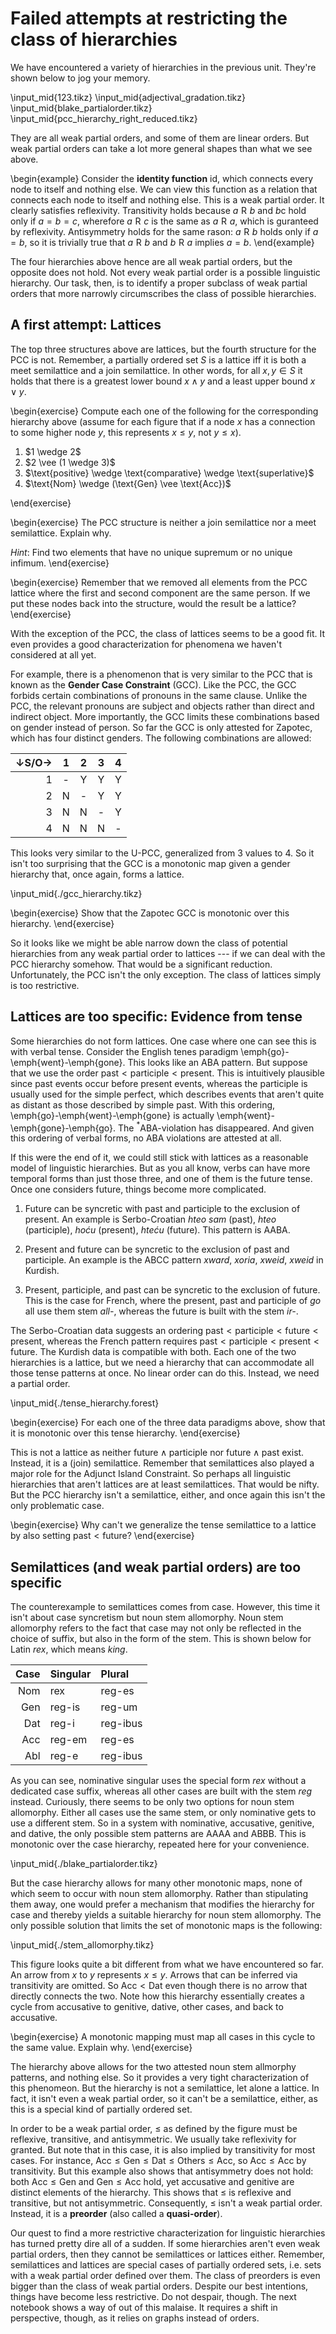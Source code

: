 # Failed attempts at restricting the class of hierarchies

We have encountered a variety of hierarchies in the previous unit.
They're shown below to jog your memory.

\input_mid{123.tikz}
\input_mid{adjectival_gradation.tikz}
\input_mid{blake_partialorder.tikz}
\input_mid{pcc_hierarchy_right_reduced.tikz}

They are all weak partial orders, and some of them are linear orders.
But weak partial orders can take a lot more general shapes than what we see above.

\begin{example}
Consider the <b>identity function</b> $\mathrm{id}$, which connects every node to itself and nothing else. 
We can view this function as a relation that connects each node to itself and nothing else.
This is a weak partial order.
It clearly satisfies reflexivity.
Transitivity holds because $a \mathrel{R} b$ and $b \mathrel c$ hold only if $a = b = c$, wherefore $a \mathrel{R} c$ is the same as $a \mathrel{R} a$, which is guranteed by reflexivity.
Antisymmetry holds for the same rason: $a \mathrel{R} b$ holds only if $a = b$, so it is trivially true that $a \mathrel{R} b$ and $b \mathrel{R} a$ implies $a = b$.
\end{example}

The four hierarchies above hence are all weak partial orders, but the opposite does not hold.
Not every weak partial order is a possible linguistic hierarchy.
Our task, then, is to identify a proper subclass of weak partial orders that more narrowly circumscribes the class of possible hierarchies.

## A first attempt: Lattices

The top three structures above are lattices, but the fourth structure for the PCC is not.
Remember, a partially ordered set $S$ is a lattice iff it is both a meet semilattice and a join semilattice.
In other words, for all $x, y \in S$ it holds that there is a greatest lower bound $x \wedge y$ and a least upper bound $x \vee y$.

\begin{exercise}
Compute each one of the following for the corresponding hierarchy above (assume for each figure that if a node $x$ has a connection to some higher node $y$, this represents $x \leq y$, not $y \leq x$).

<ol>
<li>$1 \wedge 2$</li>
<li>$2 \vee (1 \wedge 3)$</li>
<li>$\text{positive} \wedge \text{comparative} \wedge \text{superlative}$</li>
<li>$\text{Nom} \wedge (\text{Gen} \vee \text{Acc})$</li>
</ol>
\end{exercise}

\begin{exercise}
The PCC structure is neither a join semilattice nor a meet semilattice.
Explain why.

<i>Hint</i>: Find two elements that have no unique supremum or no unique infimum.
\end{exercise}

\begin{exercise}
Remember that we removed all elements from the PCC lattice where the first and second component are the same person.
If we put these nodes back into the structure, would the result be a lattice?
\end{exercise}

With the exception of the PCC, the class of lattices seems to be a good fit.
It even provides a good characterization for phenomena we haven't considered at all yet.

For example, there is a phenomenon that is very similar to the PCC that is known as the **Gender Case Constraint** (GCC).
Like the PCC, the GCC forbids certain combinations of pronouns in the same clause.
Unlike the PCC, the relevant pronouns are subject and objects rather than direct and indirect object.
More importantly, the GCC limits these combinations based on gender instead of person.
So far the GCC is only attested for Zapotec, which has four distinct genders.
The following combinations are allowed:

$\downarrow$S/O$\rightarrow$ | 1 | 2 | 3 | 4 |
--: | :-: | :-: | :-: | :-: |
1   | -   | Y   | Y   | Y   |
2   | N   | -   | Y   | Y   |
3   | N   | N   | -   | Y   |
4   | N   | N   | N   | -   |

This looks very similar to the U-PCC, generalized from 3 values to 4.
So it isn't too surprising that the GCC is a monotonic map given a gender hierarchy that, once again, forms a lattice.

\input_mid{./gcc_hierarchy.tikz}

\begin{exercise}
Show that the Zapotec GCC is monotonic over this hierarchy.
\end{exercise}

So it looks like we might be able narrow down the class of potential hierarchies from any weak partial order to lattices --- if we can deal with the PCC hierarchy somehow.
That would be a significant reduction.
Unfortunately, the PCC isn't the only exception.
The class of lattices simply is too restrictive.

## Lattices are too specific: Evidence from tense

Some hierarchies do not form lattices.
One case where one can see this is with verbal tense.
Consider the English tenes paradigm \emph{go}-\emph{went}-\emph{gone}.
This looks like an ABA pattern.
But suppose that we use the order $\text{past} < \text{participle} < \text{present}$.
This is intuitively plausible since past events occur before present events, whereas the participle is usually used for the simple perfect, which describes events that aren't quite as distant as those described by simple past.
With this ordering, \emph{go}-\emph{went}-\emph{gone} is actually \emph{went}-\emph{gone}-\emph{go}.
The $^*$ABA-violation has disappeared.
And given this ordering of verbal forms, no ABA violations are attested at all.

If this were the end of it, we could still stick with lattices as a reasonable model of linguistic hierarchies.
But as you all know, verbs can have more temporal forms than just those three, and one of them is the future tense.
Once one considers future, things become more complicated.

1. Future can be syncretic with past and participle to the exclusion of present. 
   An example is Serbo-Croatian *hteo sam* (past), *hteo* (participle), *hoću* (present), *hteću* (future).
   This pattern is AABA.

1. Present and future can be syncretic to the exclusion of past and participle.
   An example is the ABCC pattern *xward*, *xoria*, *xweid*, *xweid* in Kurdish.

1. Present, participle, and past can be syncretic to the exclusion of future.
   This is the case for French, where the present, past and participle of *go* all use them stem *all-*, whereas the future is built with the stem *ir-*.

The Serbo-Croatian data suggests an ordering
$\text{past} < \text{participle} < \text{future} < \text{present}$,
whereas the French pattern requires
$\text{past} < \text{participle} < \text{present} < \text{future}$.
The Kurdish data is compatible with both.
Each one of the two hierarchies is a lattice, but we need a hierarchy that can accommodate all those tense patterns at once.
No linear order can do this.
Instead, we need a partial order.

\input_mid{./tense_hierarchy.forest}

\begin{exercise}
For each one of the three data paradigms above, show that it is monotonic over this tense hierarchy.
\end{exercise}

This is not a lattice as neither $\text{future} \wedge \text{participle}$ nor $\text{future} \wedge \text{past}$ exist.
Instead, it is a (join) semilattice.
Remember that semilattices also played a major role for the Adjunct Island Constraint.
So perhaps all linguistic hierarchies that aren't lattices are at least semilattices.
That would be nifty.
But the PCC hierarchy isn't a semilattice, either, and once again this isn't the only problematic case.

\begin{exercise}
Why can't we generalize the tense semilattice to a lattice by also setting $\text{past} < \text{future}$?
\end{exercise}


## Semilattices (and weak partial orders) are too specific

The counterexample to semilattices comes from case.
However, this time it isn't about case syncretism but noun stem allomorphy.
Noun stem allomorphy refers to the fact that case may not only be reflected in the choice of suffix, but also in the form of the stem.
This is shown below for Latin *rex*, which means *king*.

| Case | Singular | Plural   | 
| --:  | :--      | :--      | 
| Nom  | rex      | reg-es   | 
| Gen  | reg-is   | reg-um   | 
| Dat  | reg-i    | reg-ibus | 
| Acc  | reg-em   | reg-es   | 
| Abl  | reg-e    | reg-ibus | 

As you can see, nominative singular uses the special form *rex* without a dedicated case suffix, whereas all other cases are built with the stem *reg* instead.
Curiously, there seems to be only two options for noun stem allomorphy.
Either all cases use the same stem, or only nominative gets to use a different stem.
So in a system with nominative, accusative, genitive, and dative, the only possible stem patterns are AAAA and ABBB.
This is monotonic over the case hierarchy, repeated here for your convenience.

\input_mid{./blake_partialorder.tikz}

But the case hierarchy allows for many other monotonic maps, none of which seem to occur with noun stem allomorphy.
Rather than stipulating them away, one would prefer a mechanism that modifies the hierarchy for case and thereby yields a suitable hierarchy for noun stem allomorphy.
The only possible solution that limits the set of monotonic maps is the following:

\input_mid{./stem_allomorphy.tikz}

This figure looks quite a bit different from what we have encountered so far.
An arrow from $x$ to $y$ represents $x \leq y$.
Arrows that can be inferred via transitivity are omitted.
So $\text{Acc} < \text{Dat}$ even though there is no arrow that directly connects the two.
Note how this hierarchy essentially creates a cycle from accusative to genitive, dative, other cases, and back to accusative.

\begin{exercise}
A monotonic mapping must map all cases in this cycle to the same value.
Explain why.
\end{exercise}

The hierarchy above allows for the two attested noun stem allmorphy patterns, and nothing else.
So it provides a very tight characterization of this phenomeon.
But the hierarchy is not a semilattice, let alone a lattice.
In fact, it isn't even a weak partial order, so it can't be a semilattice, either, as this is a special kind of partially ordered set.

In order to be a weak partial order, $\leq$ as defined by the figure must be reflexive, transitive, and antisymmetric.
We usually take reflexivity for granted.
But note that in this case, it is also implied by transitivity for most cases.
For instance, $\text{Acc} \leq \text{Gen} \leq \text{Dat} \leq \text{Others} \leq \text{Acc}$, so $\text{Acc} \leq \text{Acc}$ by transitivity.
But this example also shows that antisymmetry does not hold: both $\text{Acc} \leq \text{Gen}$ and $\text{Gen} \leq \text{Acc}$ hold, yet accusative and genitive are distinct elements of the hierarchy.
This shows that $\leq$ is reflexive and transitive, but not antisymmetric.
Consequently, $\leq$ isn't a weak partial order.
Instead, it is a **preorder** (also called a **quasi-order**).

Our quest to find a more restrictive characterization for linguistic hierarchies has turned pretty dire all of a sudden.
If some hierarchies aren't even weak partial orders, then they cannot be semilattices or lattices either.
Remember, semilattices and lattices are special cases of partially ordered sets, i.e. sets with a weak partial order defined over them.
The class of preorders is even bigger than the class of weak partial orders.
Despite our best intentions, things have become less restrictive.
Do not despair, though.
The next notebook shows a way of out of this malaise.
It requires a shift in perspective, though, as it relies on graphs instead of orders.
